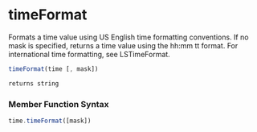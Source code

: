 # timeFormat

Formats a time value using US English time formatting conventions. If no mask is specified, returns a time value using the hh:mm tt format. For international time formatting, see LSTimeFormat.

```javascript
timeFormat(time [, mask])
```

```javascript
returns string
```
### Member Function Syntax

```javascript
time.timeFormat([mask])
```
